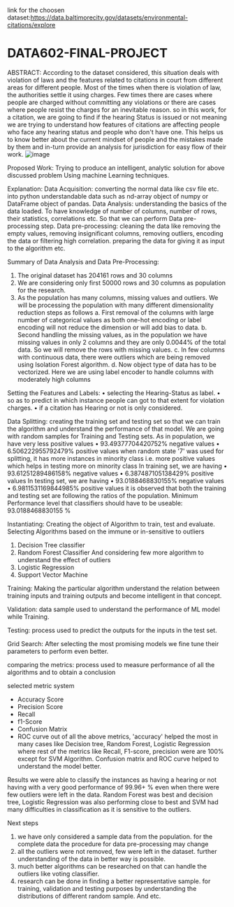 link for the choosen dataset:https://data.baltimorecity.gov/datasets/environmental-citations/explore
# DATA602-FINAL-PROJECT
ABSTRACT:
According to the dataset considered, this situation deals with violation of laws 
and the features related to citations in court from different areas for different people. Most of the times when there is violation of law, the authorities settle it using charges. Few times there are cases where people are charged without committing any violations or there are cases where people resist the charges
for an inevitable reason. so in this work, for a citation, we are going to find if the hearing Status is issued or not meaning we are trying to understand how features of citations are affecting people who face any hearing status and people who don't have one. This helps us to know better about the current mindset of people and the mistakes made by them and in-turn provide an analysis for jurisdiction for easy flow of their work. 
![image](https://user-images.githubusercontent.com/91164843/146068869-995be7ac-e50d-4ee2-8b14-e42125a9f3be.png)


Proposed Work:
Trying to produce an intelligent, analytic solution for above discussed problem
Using machine Learning techniques.
 


Explanation:
Data Acquisition: converting the normal data like csv file etc. into python understandable data such as nd-array object of numpy or DataFrame object of pandas. 
Data Analysis: understanding the basics of the data loaded. To have knowledge of number of columns, number of rows, their statistics, correlations etc. So that we can perform Data pre-processing step. 
Data pre-processing: cleaning the data like removing the empty values, removing insignificant columns, removing outliers, encoding the data or filtering high correlation. preparing the data for giving it as input to the algorithm etc.   

Summary of Data Analysis and Data Pre-Processing:
1.	The original dataset has 204161 rows and 30 columns
2.	We are considering only first 50000 rows and 30 columns as population for the research.
3.	As the population has many columns, missing values and outliers. We will  be processing the population with many different dimensionality reduction steps as follows
a.	First removal of the columns with large number of categorical values as both one-hot encoding or label encoding will not reduce the dimension or will add bias to data.
b.	Second handling the missing values, as in the population we have missing values in only 2 columns and they are only 0.0044%  of the total data. So we will remove the rows with missing values.
c.	In few columns with continuous data, there were outliers which are being removed using Isolation Forest algorithm.
d.	Now object type of data has to be vectorized. Here we are using label encoder to handle columns with moderately high columns 

Setting the Features and Labels:
•	selecting the Hearing-Status as label.
•	so as to predict in which instance people can got to that extent for violation charges.
•	if a citation has Hearing or not is only considered.





Data Splitting: creating the training set and testing set so that we can train the algorithm and understand the performance of that model. 
We are going with random samples for Training and Testing sets.
As in population, we have very less positive values
•	93.49377704420752% negative values
•	6.506222955792479% positive values
when random state '7' was used for splitting, it has more instances in minority class i.e. more positive values which helps in testing more on minority class
In training set, we are having
•	93.61251289486158% negative values
•	6.387487105138429% positive values
In testing set, we are having
•	93.0188468830155% negative values
•	6.9811531169844985% positive values
it is observed that both the training and testing set are following the ratios of the population.
Minimum Performance level that classifiers should have to be useable:
93.0188468830155 %

Instantiating: Creating the object of Algorithm to train, test and evaluate.
Selecting Algorithms based on the immune or in-sensitive to outliers 
1. Decision Tree classifier
2. Random Forest Classifier
And considering few more algorithm to understand the effect of outliers
1. Logistic Regression
2. Support Vector Machine

Training: Making the particular algorithm understand the relation between training inputs and training outputs and become intelligent in that concept.  

Validation: data sample used to understand the performance of ML model while Training. 

Testing: process used to predict the outputs for the inputs in the test set.   

Grid Search: After selecting the most promising models we fine tune their parameters to perform even better. 

comparing the metrics: process used to measure performance of all the algorithms and to obtain a conclusion

selected metric system
* Accuracy Score
* Precision Score
* Recall
* f1-Score
* Confusion Matrix
* ROC curve
out of all the above metrics, 'accuracy' helped the most in many cases like Decision tree, Random Forest, Logistic Regression where rest of the metrics like Recall, F1-score, precision were are 100% except for SVM Algorithm. Confusion matrix and ROC curve helped to understand the model better.

Results
we were able to classify the instances as having a hearing or not having with a very good performance of 99.96+ % even when there were few outliers were left in the data. Random Forest was best and decision tree, Logistic Regression was also performing close to best and SVM had many difficulties in classification as it is sensitive to the outliers. 

Next steps
1. we have only considered a sample data from the population. for the complete data the procedure for data pre-processing may change
2. all the outliers were not removed, few were left in the dataset. further understanding of the data in better way is possible.
3. much better algorithms can be researched on that can handle the outliers like voting classifier.
4. research can be done in finding a better representative sample. for training, validation and testing purposes by understanding the distributions of different random sample. And etc.


